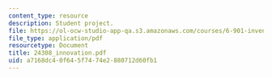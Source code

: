 ```yaml
---
content_type: resource
description: Student project.
file: https://ol-ocw-studio-app-qa.s3.amazonaws.com/courses/6-901-inventions-and-patents-fall-2005/a7168dc40f645f7474e2880712d60fb1_24308_innovation.pdf
file_type: application/pdf
resourcetype: Document
title: 24308_innovation.pdf
uid: a7168dc4-0f64-5f74-74e2-880712d60fb1
---
```

